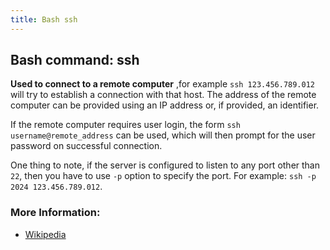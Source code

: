 ```yaml
---
title: Bash ssh
---
```


## Bash command: ssh

**Used to connect to a remote computer** ,for example `ssh 123.456.789.012` will try to establish a connection with that host. The address of the remote computer can be provided using an IP address or, if provided, an identifier.

If the remote computer requires user login, the form `ssh username@remote_address` can be used, which will then prompt for the user password on successful connection.

One thing to note, if the server is configured to listen to any port other than `22`, then you have to use `-p` option to specify the port. For example: `ssh -p 2024 123.456.789.012`.


### More Information:
* [Wikipedia](https://en.wikipedia.org/wiki/Secure_Shell)

